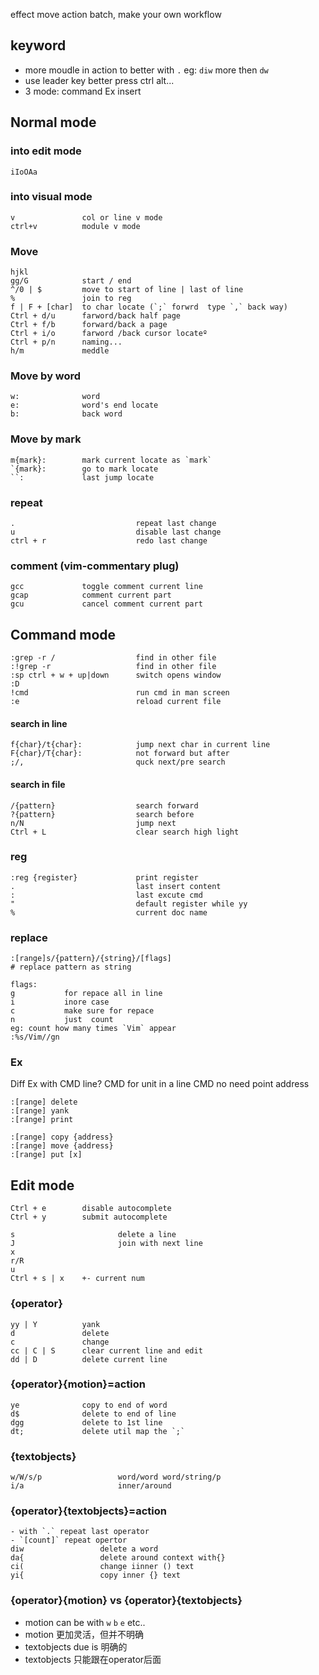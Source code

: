   effect move action batch, make your own workflow

## keyword
- more moudle in action to better with `.` eg: `diw` more then `dw`
- use leader key better press  ctrl  alt...
- 3 mode: command Ex insert 

## Normal mode

### into edit mode
```
iIoOAa
```

### into visual mode
```
v               col or line v mode
ctrl+v          module v mode
```

### Move
```
hjkl											   
gg/G            start / end
^/0 | $         move to start of line | last of line
%               join to reg
f | F + [char]  to char locate (`;` forwrd  type `,` back way)
Ctrl + d/u      farword/back half page
Ctrl + f/b      forward/back a page
Ctrl + i/o      farword /back cursor locateº
Ctrl + p/n      naming...
h/m             meddle

```
### Move by word
```
w:              word
e:              word's end locate
b:              back word
```

### Move by mark 
```
m{mark}:        mark current locate as `mark`
`{mark}:        go to mark locate
``:             last jump locate
```

### repeat 
```
.                           repeat last change
u                           disable last change
ctrl + r                    redo last change
```


### comment (vim-commentary plug)
```
gcc             toggle comment current line
gcap            comment current part
gcu             cancel comment current part
```

## Command mode
```
:grep -r /                  find in other file
:!grep -r                   find in other file 
:sp	ctrl + w + up|down      switch opens window
:D
!cmd                        run cmd in man screen
:e                          reload current file
```

#### search in line
```
f{char}/t{char}:            jump next char in current line
F{char}/T{char}:            not forward but after 
;/,                         quck next/pre search 
```

#### search in file
```
/{pattern}                  search forward
?{pattern}                  search before
n/N                         jump next
Ctrl + L                    clear search high light
```

### reg
```
:reg {register}             print register
.                           last insert content
:                           last excute cmd
"                           default register while yy 
%                           current doc name

```
### replace
```
:[range]s/{pattern}/{string}/[flags]
# replace pattern as string

flags:
g           for repace all in line
i           inore case
c           make sure for repace
n           just  count
eg: count how many times `Vim` appear
:%s/Vim//gn
```
### Ex
Diff Ex with CMD line?
CMD for unit in a line
CMD no need point address
```
:[range] delete
:[range] yank
:[range] print

:[range] copy {address}
:[range] move {address}
:[range] put [x]
```

## Edit mode
```
Ctrl + e        disable autocomplete
Ctrl + y        submit autocomplete

s                       delete a line
J                       join with next line
x
r/R
u
Ctrl + s | x    +- current num 
```
### {operator}
```
yy | Y          yank
d               delete
c               change
cc | C | S      clear current line and edit
dd | D          delete current line
```

### {operator}{motion}=action
```
ye              copy to end of word 
d$              delete to end of line
dgg             delete to 1st line
dt;             delete util map the `;`
```

### {textobjects}
```
w/W/s/p                 word/word word/string/p
i/a                     inner/around
```

### {operator}{textobjects}=action 
```
- with `.` repeat last operator
- `[count]` repeat opertor
diw                 delete a word
da{                 delete around context with{}
ci(                 change iinner () text
yi{                 copy inner {} text 
```

### {operator}{motion} vs {operator}{textobjects}
- motion can be with `w` `b` `e` etc..
- motion 更加灵活，但并不明确
- textobjects due is 明确的
- textobjects  只能跟在operator后面

